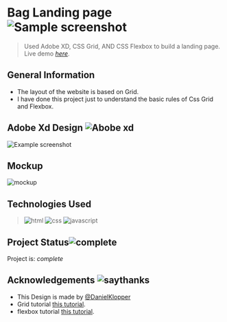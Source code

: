 # Bag Landing page ![Sample screenshot](https://i.ibb.co/2vLW41v/output-onlinepngtools.png)

> Used Adobe XD, CSS Grid, AND CSS Flexbox to build a landing page.
> Live demo [_here_](https://landing-page-using-css-grid.netlify.app). 

## General Information
- The layout of the website is based on Grid.
- I have done this project just to understand the basic rules of Css Grid and Flexbox.

## Adobe Xd Design ![Abobe xd](https://img.shields.io/badge/Adobe%20XD-FF61F6?style=plastic&logo=Adobe%20XD&logoColor=white)
![Example screenshot](https://i.ibb.co/xYcShSJ/Desktop.png)



## Mockup
![mockup](https://i.ibb.co/3pxY6KT/landing-page-mockup.png)

## Technologies Used
> ![html](https://img.shields.io/badge/HTML5-E34F26?style=plastic&logo=html5&logoColor=white) ![css](https://img.shields.io/badge/CSS3-1572B6?style=plastic&logo=css3&logoColor=white) ![javascript](https://img.shields.io/badge/JavaScript-323330?style=plastic&logo=javascript&logoColor=F7DF1E)


## Project Status![complete](https://i.ibb.co/QpNXY4r/output-onlinepngtools-1.png)
Project is: _complete_


## Acknowledgements ![saythanks](https://img.shields.io/badge/say-thanks-ff69b4.svg)

- This Design is made by [@DanielKlopper](https://betraydan.dribbble.com/)
- Grid tutorial [this tutorial](https://youtu.be/RhUuMl3R1PE).
- flexbox tutorial [this tutorial](https://youtu.be/-DNLYk5uzl8).

